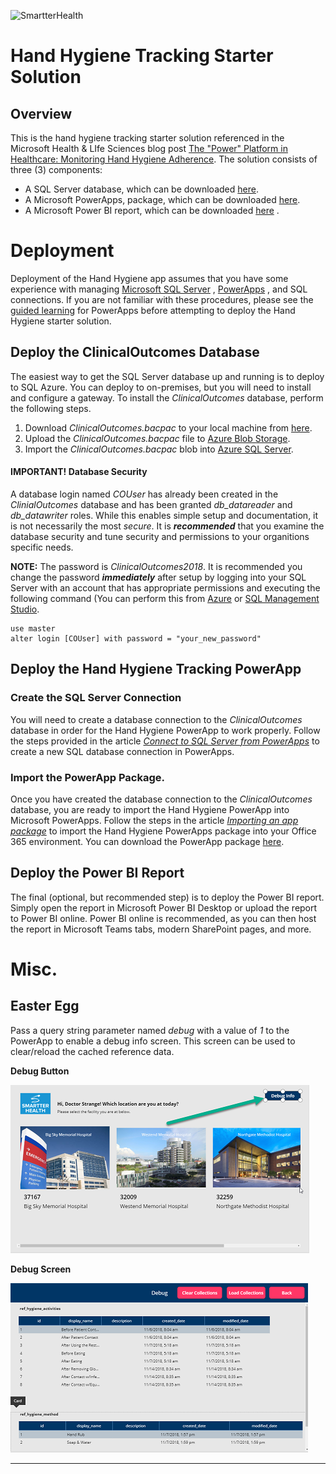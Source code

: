 ![SmartterHealth](https://i.imgur.com/YAmuJGYm.jpg?1 "SmartterHealth")

# Hand Hygiene Tracking Starter Solution

## Overview

This is the hand hygiene tracking starter solution referenced in the Microsoft Health & LIfe Sciences blog post  [The "Power" Platform in Healthcare: Monitoring Hand Hygiene Adherence](https://techcommunity.microsoft.com/t5/Healthcare-and-Life-Sciences/The-quot-Power-quot-Platform-in-Healthcare-Monitoring-Hand/ba-p/345136). The solution consists of three (3) components:

* A SQL Server database, which can be downloaded [here](https://github.com/SmartterHealth/hand-hygiene-tracking/raw/master/db/ClinicalOutcomes.bacpac).
* A Microsoft PowerApps, package, which can be downloaded [here](https://github.com/SmartterHealth/hand-hygiene-tracking/blob/master/powerapp/HandHygieneTrackingSampleSolution.zip).
* A Microsoft Power BI report, which can be downloaded [here](https://github.com/SmartterHealth/hand-hygiene-tracking/raw/master/reports/Handwashing%20Analytics.pbix) .

# Deployment

Deployment of the Hand Hygiene app assumes that you have some experience with managing [Microsoft SQL Server](https://docs.microsoft.com/en-us/sql/lp/sql-server/install-sql-and-services?view=sql-server-2017) , [PowerApps](https://docs.microsoft.com/en-us/powerapps/index) , and SQL connections. If you are not familiar with these procedures, please see the [guided learning](https://docs.microsoft.com/en-us/learn/browse/?products=powerapps&resource_type=learning%20path)  for PowerApps before attempting to deploy the Hand Hygiene starter solution.

## Deploy the ClinicalOutcomes Database

The easiest way to get the SQL Server database up and running is to deploy to SQL Azure. You can deploy to on-premises, but you will need to install and configure a gateway. To install the *ClinicalOutcomes* database, perform the following steps.

1) Download *ClinicalOutcomes.bacpac* to your local machine from [here][bacpac].
2) Upload the *ClinicalOutcomes.bacpac* file to [Azure Blob Storage][azblob].
3) Import the *ClinicalOutcomes.bacpac* blob into [Azure SQL Server][azbacpac].

#### IMPORTANT! Database Security

A database login named *COUser* has already been created in the *ClinialOutcomes* database and has been granted *db_datareader* and *db_datawriter* roles. While this enables simple setup and documentation, it is not necessarily the most *secure*. It is ***recommended*** that you examine the database security and tune security and permissions to your organitions specific needs.

**NOTE:** The password is *ClinicalOutcomes2018*. It is recommended you change the password ***immediately*** after setup by logging into your SQL Server with an account that has appropriate permissions and executing the following command (You can perform this from  [Azure](https://azure.microsoft.com/en-us/blog/t-sql-query-editor-in-browser-azure-portal/) or [SQL Management Studio](https://docs.microsoft.com/en-us/sql/ssms/download-sql-server-management-studio-ssms?view=sql-server-2017).

```
use master
alter login [COUser] with password = "your_new_password"
```

## Deploy the Hand Hygiene Tracking PowerApp

### Create the SQL Server Connection

You will need to create a database connection to the *ClinicalOutcomes* database in order for the Hand Hygiene PowerApp to work properly. Follow the steps provided in the article *[Connect to SQL Server from PowerApps](https://docs.microsoft.com/en-us/powerapps/maker/canvas-apps/connections/connection-azure-sqldatabase#build-an-app-from-scratch)*  to create a new SQL database connection in PowerApps. 

### Import the PowerApp Package.

Once you have created the database connection to the *ClinicalOutcomes* database, you are ready to import the Hand Hygiene PowerApp into Microsoft PowerApps. Follow the steps in the article *[Importing an app package](https://powerapps.microsoft.com/en-us/blog/powerapps-packaging/)* to import the Hand Hygiene PowerApps package into your Office 365 environment. You can download the PowerApp package [here](https://github.com/SmartterHealth/hand-hygiene-tracking/blob/master/powerapp/HandHygieneTrackingSampleSolution.zip).

## Deploy the Power BI Report

The final (optional, but recommended step) is to deploy the Power BI report. Simply open the report in Microsoft Power BI Desktop or upload the report to Power BI online. Power BI online is recommended, as you can then host the report in Microsoft Teams tabs, modern SharePoint pages, and more.

# Misc.

## Easter Egg

Pass a query string parameter named *debug* with a value of *1* to the PowerApp to enable a debug info screen. This screen can be used to clear/reload the cached reference data.

**Debug Button**

![Debug Button](https://github.com/SmartterHealth/hand-hygiene-tracking/blob/master/images/easter-egg1_1.png) 

**Debug Screen**

![Debug Screen](https://github.com/SmartterHealth/hand-hygiene-tracking/blob/master/images/easter-egg1_2.png) 


[easter-egg-1_1]: https://github.com/SmartterHealth/hand-hygiene-tracking/blob/master/images/easter-egg1_1.png "Debug button"
[easter-egg-1_2]: https://github.com/SmartterHealth/hand-hygiene-tracking/blob/master/images/easter-egg1_2.png "Debug screen"
[bacpac]: db/ClinicalOutcomes.bacpac
[azblob]: https://docs.microsoft.com/en-us/azure/machine-learning/team-data-science-process/move-data-to-azure-blob-using-azure-storage-explorer
[azbacpac]: https://docs.microsoft.com/en-us/azure/sql-database/sql-database-import#import-from-a-bacpac-file-using-azure-portal
****